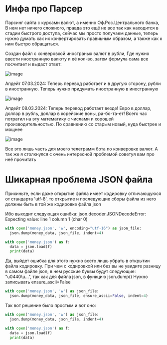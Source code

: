 # Инфа про Парсер

Парсинг сайта с курсами валют, а именно Оф.Рос.Центрального банка, В нем нет ничего сложного, правда это ещё не все так как находится в стадии быстрого доступа, сейчас мы просто получаем данные, теперь нужно думать как их конвертировать правиьным образом, а также как к ним быстро обращаться.

Создан файл с конверовкой иностраных валют в рубли, Где нужно ввести иностранную валюту и её кол-во, затем формула сама все посчитает и выдаст ответ:

![image](https://github.com/InstiSher/Parsers/assets/139463051/b8facfc6-9c6d-4228-9562-e87f5ecc3ac0)

Апдейт 07.03.2024: Теперь перевод работает и в другую сторону, рубли в иностранную. Теперь нужно придумать иностранную в иностранную

![image](https://github.com/InstiSher/Parsers/assets/139463051/818e29a0-79d3-4fa0-9303-109413833732)


Апдейт 08.03.2024: Теперь перевод работает везде! Евро в доллар, доллар в рубль, доллар в корейские воны, ра-бо-та-ет! Всего час потратил на эту математику с числами и хорошей производительностью. По сравнению со старым новый, куда быстрее и мощнее 

![image](https://github.com/InstiSher/Parsers/assets/139463051/022e11c5-1e6c-4d2d-93d3-e78a94227efe)


Все это лишь часть для моего телеграмм бота по конверовке валют. А так же я столкнулся с очень интересной проблемой советуя вам про неё прочитать

# Шикарная проблема JSON файла

Прикиньте, если даже открытие файла имеет кодировку отличающуюся от стандарта 'utf-8', то открытие и последующие сборы файла из него должны быть в той же кодировке файла json

Ибо выходит следующая ошибка: json.decoder.JSONDecodeError: Expecting value: line 1 column 1 (char 0)


```python
with open('money.json', 'w', encoding="utf-16") as json_file:
  json.dump(money_data, json_file, indent=4)

with open('money.json') as f:
  data = json.load(f)
  print(data)
```

Да, выйдет ошибка для этого нужно всего лишь убрать в открытии файла кодировку. При чем с кодировкой или без вы не увидите разницу в самом файле json, в нем русские буквы будут следующие: "u0440\u...", так как для файла json, в функцию json.dump() Нужно записывать ensure_ascii=False

```python
with open('money.json', 'w') as json_file:
  json.dump(money_data, json_file, ensure_ascii=False, indent=4)
```

Так вот решение было простым и вот оно:

```python
with open('money.json', 'w') as json_file:
  json.dump(money_data, json_file, indent=4)

with open('money.json') as f:
  data = json.load(f)
  print(data)
```
